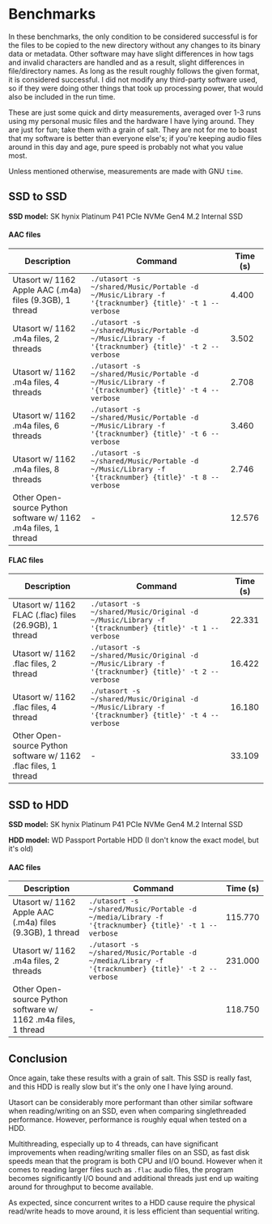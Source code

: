 # Benchmarks

In these benchmarks, the only condition to be considered successful is for the files to be
copied to the new directory without any changes to its binary data or metadata. Other software
may have slight differences in how tags and invalid characters are handled and as a result,
slight differences in file/directory names. As long as the result roughly follows the given format,
it is considered successful. I did not modify any third-party software used, so if they were doing
other things that took up processing power, that would also be included in the run time.

These are just some quick and dirty measurements, averaged over 1-3 runs using my personal music files
and the hardware I have lying around. They are just for fun; take them with a grain of salt. They are
not for me to boast that my software is better than everyone else's; if you're keeping audio files around in this day
and age, pure speed is probably not what you value most.

Unless mentioned otherwise, measurements are made with GNU `time`.

## SSD to SSD

**SSD model:** SK hynix Platinum P41 PCIe NVMe Gen4 M.2 Internal SSD

#### AAC files

| Description | Command | Time (s) |
| -------------------------------------------------------------- | --------------------------------------------------------------------------------------------------- | -------- |
| Utasort w/ 1162 Apple AAC (.m4a) files (9.3GB), 1 thread | `./utasort -s ~/shared/Music/Portable -d ~/Music/Library -f '{tracknumber} {title}' -t 1 --verbose` | 4.400 |
| Utasort w/ 1162 .m4a files, 2 threads | `./utasort -s ~/shared/Music/Portable -d ~/Music/Library -f '{tracknumber} {title}' -t 2 --verbose` | 3.502 |
| Utasort w/ 1162 .m4a files, 4 threads | `./utasort -s ~/shared/Music/Portable -d ~/Music/Library -f '{tracknumber} {title}' -t 4 --verbose` | 2.708 |
| Utasort w/ 1162 .m4a files, 6 threads | `./utasort -s ~/shared/Music/Portable -d ~/Music/Library -f '{tracknumber} {title}' -t 6 --verbose` | 3.460 |
| Utasort w/ 1162 .m4a files, 8 threads | `./utasort -s ~/shared/Music/Portable -d ~/Music/Library -f '{tracknumber} {title}' -t 8 --verbose` | 2.746 |
| Other Open-source Python software w/ 1162 .m4a files, 1 thread | - | 12.576 |

#### FLAC files

| Description | Command | Time (s) |
| --------------------------------------------------------------- | --------------------------------------------------------------------------------------------------- | -------- |
| Utasort w/ 1162 FLAC (.flac) files (26.9GB), 1 thread | `./utasort -s ~/shared/Music/Original -d ~/Music/Library -f '{tracknumber} {title}' -t 1 --verbose` | 22.331 |
| Utasort w/ 1162 .flac files, 2 thread | `./utasort -s ~/shared/Music/Original -d ~/Music/Library -f '{tracknumber} {title}' -t 2 --verbose` | 16.422 |
| Utasort w/ 1162 .flac files, 4 thread | `./utasort -s ~/shared/Music/Original -d ~/Music/Library -f '{tracknumber} {title}' -t 4 --verbose` | 16.180 |
| Other Open-source Python software w/ 1162 .flac files, 1 thread | - | 33.109 |

## SSD to HDD

**SSD model:** SK hynix Platinum P41 PCIe NVMe Gen4 M.2 Internal SSD

**HDD model:** WD Passport Portable HDD (I don't know the exact model, but it's old)

#### AAC files

| Description | Command | Time (s) |
| -------------------------------------------------------------- | --------------------------------------------------------------------------------------------------- | -------- |
| Utasort w/ 1162 Apple AAC (.m4a) files (9.3GB), 1 thread | `./utasort -s ~/shared/Music/Portable -d ~/media/Library -f '{tracknumber} {title}' -t 1 --verbose` | 115.770 |
| Utasort w/ 1162 .m4a files, 2 threads | `./utasort -s ~/shared/Music/Portable -d ~/media/Library -f '{tracknumber} {title}' -t 2 --verbose` | 231.000 |
| Other Open-source Python software w/ 1162 .m4a files, 1 thread | - | 118.750 |


<!-- #### FLAC files -->
<!---->
<!-- | Description | Command | Time (s) | -->
<!-- | --------------------------------------------------------------- | --------------------------------------------------------------------------------------------------- | -------- | -->
<!-- | Utasort w/ 1162 FLAC (.flac) files (26.9GB), 1 thread | `./utasort -s ~/shared/Music/Original -d ~/media/Library -f '{tracknumber} {title}' -t 1 --verbose` | | -->
<!-- | Other Open-source Python software w/ 1162 .flac files, 1 thread | - | | -->

## Conclusion

Once again, 
take these results with a grain of salt. This SSD is really fast, and this HDD is really slow but it's the only
one I have lying around.

Utasort can be considerably more performant than other similar software when reading/writing on an SSD, even when
comparing singlethreaded performance. However, performance is roughly equal when tested on a HDD. 

Multithreading, especially up to 4 threads, can have significant improvements when reading/writing smaller files
on an SSD, as fast disk speeds mean that the program is both CPU and I/O bound. However when it comes
to reading larger files such as `.flac` audio files, the program becomes significantly I/O bound and additional
threads just end up waiting around for throughput to become available.

As expected, since concurrent writes to a HDD cause require the physical read/write heads to move around, it is less efficient than
sequential writing. 
